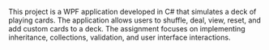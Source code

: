 This project is a WPF application developed in C# that simulates a deck of playing cards. 
The application allows users to shuffle, deal, view, reset, and add custom cards to a deck.
The assignment focuses on implementing inheritance, collections, validation, and user interface interactions.
